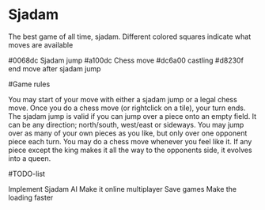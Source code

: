 # Sjadam
The best game of all time, sjadam. 
Different colored squares indicate what moves are available

#0068dc Sjadam jump
#a100dc Chess move
#dc6a00 castling
#d8230f end move after sjadam jump

#Game rules

You may start of your move with either a sjadam jump or a legal chess move.
Once you do a chess move (or rightclick on a tile), your turn ends.
The sjadam jump is valid if you can jump over a piece onto an empty field. It can be any direction; north/south, west/east or sideways.
You may jump over as many of your own pieces as you like, but only over one opponent piece each turn.
You may do a chess move whenever you feel like it.
If any piece except the king makes it all the way to the opponents side, it evolves into a queen.

#TODO-list

Implement Sjadam AI
Make it online multiplayer
Save games
Make the loading faster
